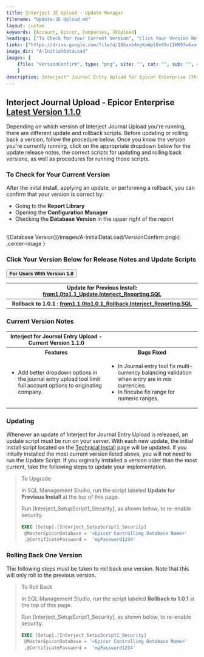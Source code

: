 ```yaml
---
title: Interject JE Upload - Update Manager
filename: "Update-JE-Upload.md"
layout: custom
keywords: [Account, Epicor, Companies, JEUpload]
headings: ["To Check for Your Current Version", "Click Your Version Below for Release Notes and Update Scripts", "Current Version Notes", "Updating", "Rolling Back One Version"]
links: ["https://drive.google.com/file/d/10Gxxb4mjKxWpl0v49x1IWK97w6xm-EKV/view?usp=sharing", "https://drive.google.com/file/d/1TGP1PBcNy8T-JD9w2OV7CAStV0rhtTT4/view?usp=sharing", "https://drive.google.com/file/d/1eT33xP-OReDInLZQiU31OWpat0IjPZCu/view?usp=sharing", "https://docs.gointerject.com/bApps/bFinancials/JE-Upload-Install.html"]
image_dir: "A-InitialDataLoad"
images: [
	{file: "VersionConfirm", type: "png", site: "", cat: "", sub: "", report: "", ribbon: "", config: ""}
	]
description: Interject™ Journal Entry Upload for Epicor Enterprise (This would cover topics that are specific to integration with Epicor Enterprise, and would potentially be different for each ERP) 
---
```


<h2>Interject Journal Upload - Epicor Enterprise<br>
<a href="https://drive.google.com/file/d/10Gxxb4mjKxWpl0v49x1IWK97w6xm-EKV/view?usp=sharing">Latest Version 1.1.0</a></h2>

Depending on which version of Interject Journal Upload you're running, there are different update and rollback scripts. Before updating or rolling back a version, follow the procedure below. Once you know the version you're currently running, click on the appropriate dropdown below for the update release notes, the correct scripts for updating and rolling back versions, as well as procedures for running those scripts.

### To Check for Your Current Version

After the inital install, applying an update, or performing a rollback, you can confirm that your version is correct by:
- Going to the **Report Library**
- Opening the **Configuration Manager**
- Checking the **Database Version** in the upper right of the report
<br>
![Database Version](/images/A-InitialDataLoad/VersionConfirm.png){: .center-image } 

### Click Your Version Below for Release Notes and Update Scripts



<button class="collapsible"><strong>For Users With Version 1.0</strong></button>
<div markdown="1" class="panel">

<table> 
    <tr>
        <th><span style="font-weight:bold">Update for Previous Install:</span> <a href="https://drive.google.com/file/d/1TGP1PBcNy8T-JD9w2OV7CAStV0rhtTT4/view?usp=sharing">from1.0to1.1_Update.Interject_Reporting.SQL</a></th>
    </tr> 
     <tr>
        <th><span style="font-weight:bold">Rollback to 1.0.1 :</span> <a href="https://drive.google.com/file/d/1eT33xP-OReDInLZQiU31OWpat0IjPZCu/view?usp=sharing">from1.1.0to1.0.1_Rollback.Interject_Reporting.SQL</a></th>
    </tr> 
</table>

### Current Version Notes
<table>
    <tr>
        <th><span style="font-weight:bold">Interject for Journal Entry Upload - Current Version 1.1.0 </span></th>
    </tr>
        <tr>
        <th><span style="font-weight:bold">Features</span></th>
        <th><span style="font-weight:bold">Bugs Fixed</span></th>
        </tr>
        <tr>
            <td>
                <ul>   
                    <li>Add better dropdown options in the journal entry upload tool limit full account options to originating company. </li>
                </ul>     
            </td>
            <td>
                <ul> 
                    <li>In Journal entry tool fix multi-currency balancing validation when entry are in mix currencies.</li>
                    <li>In fincube fix range for numeric ranges.</li> 
                </ul>
            </td>
        </tr>
</table>


### Updating

Whenever an update of Interject for Journal Entry Upload is released, an update script must be run on your server. With each new update, the initial install script located on the [Technical Install](https://docs.gointerject.com/bApps/bFinancials/JE-Upload-Install.html) page will be updated. If you initally installed the most current version listed above, you will not need to run the Update Script. If you orginally installed a version older than the most current, take the following steps to update your implementation. 

> To Upgrade
> 
> In SQL Management Studio, run the script labeled **Update for Previous Install** at the top of this page.
>
> Run \[Interject_SetupScript1_Security\], as shown below, to re-enable security.
>
>  ```SQL
> EXEC [Setup].[Interject_SetupScript1_Security]
>	@MasterEpicorDatabase = '<Epicor Controlling Database Name>'
>	,@CertificatePassword =  'myPassword1234'
>  ```
>

### Rolling Back One Version

The following steps must be taken to roll back one version. Note that this will only roll to the previous version.

> To Roll Back
>
> In SQL Management Studio, run the script labeled **Rollback to 1.0.1** at the top of this page.
>
> Run \[Interject_SetupScript1_Security\], as shown below, to re-enable security.
>
>  ```SQL
> EXEC [Setup].[Interject_SetupScript1_Security]
>	@MasterEpicorDatabase = '<Epicor Controlling Database Name>'
>	,@CertificatePassword =  'myPassword1234'
>  ```
>

</div>



